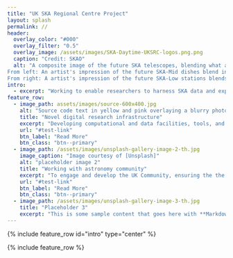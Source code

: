 ```yaml
---
title: "UK SKA Regional Centre Project"
layout: splash
permalink: //
header:
  overlay_color: "#000"
  overlay_filter: "0.5"
  overlay_image: /assets/images/SKA-Daytime-UKSRC-logos.png.png
  caption: "Credit: SKAO"
  alt: "A composite image of the future SKA telescopes, blending what already exists on site with artist's impressions. 
From left: An artist's impression of the future SKA-Mid dishes blend into the existing precursor MeerKAT telescope dishes in South Africa. 
From right: A artist's impression of the future SKA-Low stations blends into the existing AAVS2.0 prototype station in Australia"
intro: 
  - excerpt: "Working to enable researchers to harness SKA data and explore the beginning of the universe in the UK and beyond."
feature_row:
  - image_path: assets/images/source-600x400.jpg
    alt: "Source code text in yellow and pink overlaying a blurry photo  of computer racks.  Credit: Elchinator from Pixabay"
    title: "Novel digital research infrastructure"
    excerpt: "Developing computational and data facilities, tools, and services that will enable analysis of 700PB of data generated per year by the SKA telescopes"
    url: "#test-link"
    btn_label: "Read More"
    btn_class: "btn--primary"
  - image_path: /assets/images/unsplash-gallery-image-2-th.jpg
    image_caption: "Image courtesy of [Unsplash]"
    alt: "placeholder image 2"
    title: "Working with astronomy community"
    excerpt: "To engage and develop the UK Community, ensuring the the project meets the needs of the astronomy community"
    url: "#test-link"
    btn_label: "Read More"
    btn_class: "btn--primary"
  - image_path: /assets/images/unsplash-gallery-image-3-th.jpg
    title: "Placeholder 3"
    excerpt: "This is some sample content that goes here with **Markdown** formatting."
---
```


{% include feature_row id="intro" type="center" %}

{% include feature_row %}


